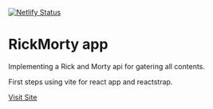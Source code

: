 [![Netlify Status](https://api.netlify.com/api/v1/badges/05a40d17-a930-435f-974b-222afe7f540c/deploy-status)](https://app.netlify.com/sites/rickymortywiki/deploys)
# RickMorty app

Implementing a Rick and Morty api for gatering all contents.

First steps using vite for react app and reactstrap.

[Visit Site](https://rickymortywiki.netlify.app/)
